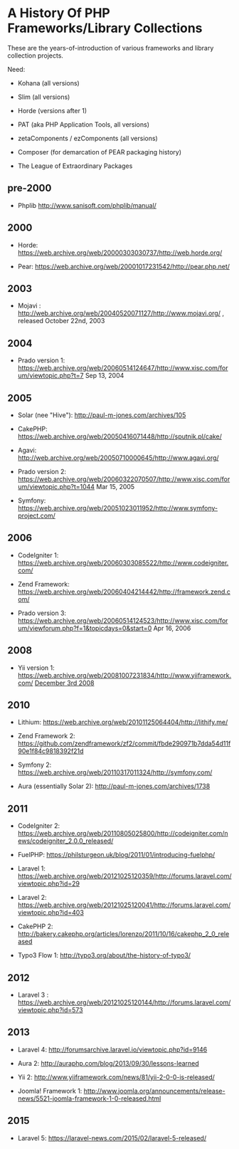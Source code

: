 # A History Of PHP Frameworks/Library Collections

These are the years-of-introduction of various frameworks and library collection projects.

Need:

- Kohana (all versions)

- Slim (all versions)

- Horde (versions after 1)

- PAT (aka PHP Application Tools, all versions)

- zetaComponents / ezComponents (all versions)

- Composer (for demarcation of PEAR packaging history)

- The League of Extraordinary Packages


## pre-2000

- Phplib <http://www.sanisoft.com/phplib/manual/>

## 2000

- Horde: <https://web.archive.org/web/20000303030737/http://web.horde.org/>

- Pear: <https://web.archive.org/web/20001017231542/http://pear.php.net/>

## 2003

- Mojavi : <http://web.archive.org/web/20040520071127/http://www.mojavi.org/> , released October 22nd, 2003

## 2004

- Prado version 1: <https://web.archive.org/web/20060514124647/http://www.xisc.com/forum/viewtopic.php?t=7> Sep 13, 2004

## 2005

- Solar (nee "Hive"): <http://paul-m-jones.com/archives/105>

- CakePHP: <https://web.archive.org/web/20050416071448/http://sputnik.pl/cake/>

- Agavi: <http://web.archive.org/web/20050710000645/http://www.agavi.org/>

- Prado version 2: <https://web.archive.org/web/20060322070507/http://www.xisc.com/forum/viewtopic.php?t=1044> Mar 15, 2005

- Symfony: <https://web.archive.org/web/20051023011952/http://www.symfony-project.com/>

## 2006

- CodeIgniter 1: <https://web.archive.org/web/20060303085522/http://www.codeigniter.com/>

- Zend Framework: <https://web.archive.org/web/20060404214442/http://framework.zend.com/>

- Prado version 3: <https://web.archive.org/web/20060514124523/http://www.xisc.com/forum/viewforum.php?f=1&topicdays=0&start=0> Apr 16, 2006

## 2008

- Yii version 1: <https://web.archive.org/web/20081007231834/http://www.yiiframework.com/> [December 3rd 2008](http://www.pradosoft.com/forum/index.php?topic=11022.0)

## 2010

- Lithium: <https://web.archive.org/web/20101125064404/http://lithify.me/>

- Zend Framework 2: <https://github.com/zendframework/zf2/commit/fbde290971b7dda54d11f90e1f84c9818392f21d>

- Symfony 2: <https://web.archive.org/web/20110317011324/http://symfony.com/>

- Aura (essentially Solar 2): <http://paul-m-jones.com/archives/1738>

## 2011

- CodeIgniter 2: <https://web.archive.org/web/20110805025800/http://codeigniter.com/news/codeigniter_2.0.0_released/>

- FuelPHP: <https://philsturgeon.uk/blog/2011/01/introducing-fuelphp/>

- Laravel 1: <https://web.archive.org/web/20121025120359/http://forums.laravel.com/viewtopic.php?id=29>

- Laravel 2: <https://web.archive.org/web/20121025120041/http://forums.laravel.com/viewtopic.php?id=403>

- CakePHP 2: <http://bakery.cakephp.org/articles/lorenzo/2011/10/16/cakephp_2_0_released>

- Typo3 Flow 1: <http://typo3.org/about/the-history-of-typo3/>

## 2012

- Laravel 3 : <https://web.archive.org/web/20121025120144/http://forums.laravel.com/viewtopic.php?id=573>

## 2013

- Laravel 4: <http://forumsarchive.laravel.io/viewtopic.php?id=9146>

- Aura 2: <http://auraphp.com/blog/2013/09/30/lessons-learned>

- Yii 2: <http://www.yiiframework.com/news/81/yii-2-0-0-is-released/>

- Joomla! Framework 1: <http://www.joomla.org/announcements/release-news/5521-joomla-framework-1-0-released.html>

## 2015

- Laravel 5: <https://laravel-news.com/2015/02/laravel-5-released/>
